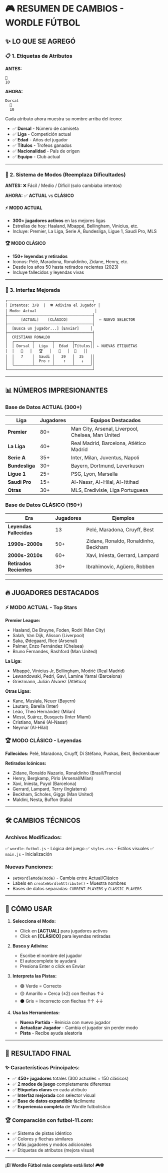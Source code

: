 # 🎮 RESUMEN DE CAMBIOS - WORDLE FÚTBOL

## ✨ LO QUE SE AGREGÓ

### 📋 1. Etiquetas de Atributos
**ANTES:**
```
👕
10
```

**AHORA:**
```
Dorsal
  👕
  10
```

Cada atributo ahora muestra su nombre arriba del ícono:
- ✅ **Dorsal** - Número de camiseta
- ✅ **Liga** - Competición actual
- ✅ **Edad** - Años del jugador
- ✅ **Títulos** - Trofeos ganados
- ✅ **Nacionalidad** - País de origen
- ✅ **Equipo** - Club actual

---

### 🔄 2. Sistema de Modos (Reemplaza Dificultades)

**ANTES:** ❌ Fácil / Medio / Difícil (solo cambiaba intentos)

**AHORA:** ✅ **ACTUAL** vs **CLÁSICO**

#### ⚡ MODO ACTUAL
- **300+ jugadores activos** en las mejores ligas
- Estrellas de hoy: Haaland, Mbappé, Bellingham, Vinicius, etc.
- Incluye: Premier, La Liga, Serie A, Bundesliga, Ligue 1, Saudi Pro, MLS

#### 🏆 MODO CLÁSICO  
- **150+ leyendas y retirados**
- Iconos: Pelé, Maradona, Ronaldinho, Zidane, Henry, etc.
- Desde los años 50 hasta retirados recientes (2023)
- Incluye fallecidos y leyendas vivas

---

### 🎯 3. Interfaz Mejorada

```
┌──────────────────────────────────────┐
│ Intentos: 3/8  |  ⚽ Adivina el Jugador │
│ Modo: Actual                          │
├──────────────────────────────────────┤
│      [ACTUAL]    [CLÁSICO]           │  ← NUEVO SELECTOR
├──────────────────────────────────────┤
│  [Busca un jugador...] [Enviar]     │
├──────────────────────────────────────┤
│  CRISTIANO RONALDO                   │
│  ┌────────┬────────┬────────┬───────┐│
│  │ Dorsal │  Liga  │  Edad  │Títulos││ ← NUEVAS ETIQUETAS
│  │   👕   │   🏆   │   📅   │  🏅   ││
│  │   7    │  Saudi │   39   │  35   ││
│  │        │  Pro ↑ │    ↑   │   ↓   ││
│  └────────┴────────┴────────┴───────┘│
└──────────────────────────────────────┘
```

---

## 📊 NÚMEROS IMPRESIONANTES

### Base de Datos ACTUAL (300+)
| Liga | Jugadores | Equipos Destacados |
|------|-----------|-------------------|
| **Premier** | 80+ | Man City, Arsenal, Liverpool, Chelsea, Man United |
| **La Liga** | 40+ | Real Madrid, Barcelona, Atlético Madrid |
| **Serie A** | 35+ | Inter, Milan, Juventus, Napoli |
| **Bundesliga** | 30+ | Bayern, Dortmund, Leverkusen |
| **Ligue 1** | 25+ | PSG, Lyon, Marsella |
| **Saudi Pro** | 15+ | Al-Nassr, Al-Hilal, Al-Ittihad |
| **Otras** | 30+ | MLS, Eredivisie, Liga Portuguesa |

### Base de Datos CLÁSICO (150+)
| Era | Jugadores | Ejemplos |
|-----|-----------|----------|
| **Leyendas Fallecidas** | 13 | Pelé, Maradona, Cruyff, Best |
| **1990s-2000s** | 50+ | Zidane, Ronaldo, Ronaldinho, Beckham |
| **2000s-2010s** | 60+ | Xavi, Iniesta, Gerrard, Lampard |
| **Retirados Recientes** | 30+ | Ibrahimovic, Agüero, Robben |

---

## 🔥 JUGADORES DESTACADOS

### ⚡ MODO ACTUAL - Top Stars
**Premier League:**
- Haaland, De Bruyne, Foden, Rodri (Man City)
- Salah, Van Dijk, Alisson (Liverpool)  
- Saka, Ødegaard, Rice (Arsenal)
- Palmer, Enzo Fernández (Chelsea)
- Bruno Fernandes, Rashford (Man United)

**La Liga:**
- Mbappé, Vinicius Jr, Bellingham, Modrić (Real Madrid)
- Lewandowski, Pedri, Gavi, Lamine Yamal (Barcelona)
- Griezmann, Julián Álvarez (Atlético)

**Otras Ligas:**
- Kane, Musiala, Neuer (Bayern)
- Lautaro, Barella (Inter)
- Leão, Theo Hernández (Milan)
- Messi, Suárez, Busquets (Inter Miami)
- Cristiano, Mané (Al-Nassr)
- Neymar (Al-Hilal)

### 🏆 MODO CLÁSICO - Leyendas
**Fallecidos:**
Pelé, Maradona, Cruyff, Di Stéfano, Puskas, Best, Beckenbauer

**Retirados Icónicos:**
- Zidane, Ronaldo Nazario, Ronaldinho (Brasil/Francia)
- Henry, Bergkamp, Pirlo (Arsenal/Milan)
- Xavi, Iniesta, Puyol (Barcelona)
- Gerrard, Lampard, Terry (Inglaterra)
- Beckham, Scholes, Giggs (Man United)
- Maldini, Nesta, Buffon (Italia)

---

## 🛠️ CAMBIOS TÉCNICOS

### Archivos Modificados:
✅ `wordle-futbol.js` - Lógica del juego
✅ `styles.css` - Estilos visuales
✅ `main.js` - Inicialización

### Nuevas Funciones:
- `setWordleMode(mode)` - Cambia entre Actual/Clásico
- Labels en `createWordleAttribute()` - Muestra nombres
- Bases de datos separadas: `CURRENT_PLAYERS` y `CLASSIC_PLAYERS`

---

## 🎯 CÓMO USAR

1. **Selecciona el Modo:**
   - Click en **[ACTUAL]** para jugadores activos
   - Click en **[CLÁSICO]** para leyendas retiradas

2. **Busca y Adivina:**
   - Escribe el nombre del jugador
   - El autocomplete te ayudará
   - Presiona Enter o click en Enviar

3. **Interpreta las Pistas:**
   - 🟢 Verde = Correcto
   - 🟡 Amarillo = Cerca (±2) con flechas ↑↓
   - ⚫ Gris = Incorrecto con flechas ↑↑ ↓↓

4. **Usa las Herramientas:**
   - **Nueva Partida** - Reinicia con nuevo jugador
   - **Actualizar Jugador** - Cambia el jugador sin perder modo
   - **Pista** - Recibe ayuda aleatoria

---

## 🎉 RESULTADO FINAL

### ✨ Características Principales:
- ✅ **450+ jugadores** totales (300 actuales + 150 clásicos)
- ✅ **2 modos de juego** completamente diferentes
- ✅ **Etiquetas claras** en cada atributo
- ✅ **Interfaz mejorada** con selector visual
- ✅ **Base de datos expandible** fácilmente
- ✅ **Experiencia completa** de Wordle futbolístico

### 🏆 Comparación con futbol-11.com:
- ✅ Sistema de pistas idéntico
- ✅ Colores y flechas similares
- ✅ Más jugadores y modos adicionales
- ✅ Etiquetas de atributos (mejora visual)

---

**¡El Wordle Fútbol más completo está listo! 🎮⚽**
